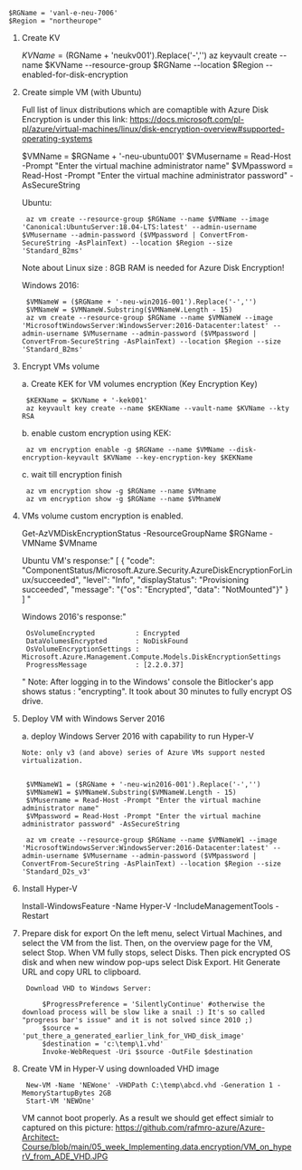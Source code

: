     $RGName = 'vanl-e-neu-7006'
    $Region = "northeurope"


1. Create KV 

    $KVName = ($RGName + 'neukv001').Replace('-','')
    az keyvault create --name $KVName --resource-group $RGName --location $Region --enabled-for-disk-encryption

2. Create simple VM (with Ubuntu)

    Full list of linux distributions which are comaptible with Azure Disk Encryption is under this link:
    https://docs.microsoft.com/pl-pl/azure/virtual-machines/linux/disk-encryption-overview#supported-operating-systems
    
    $VMName = $RGName + '-neu-ubuntu001'
    $VMusername = Read-Host -Prompt "Enter the virtual machine administrator name"
    $VMpassword = Read-Host -Prompt "Enter the virtual machine administrator password" -AsSecureString
    
    Ubuntu:
        
        az vm create --resource-group $RGName --name $VMName --image 'Canonical:UbuntuServer:18.04-LTS:latest' --admin-username $VMusername --admin-password ($VMpassword | ConvertFrom-SecureString -AsPlainText) --location $Region --size 'Standard_B2ms'
    
    Note about Linux size : 8GB RAM is needed for Azure Disk Encryption!
    
    Windows 2016:
        
        $VMNameW = ($RGName + '-neu-win2016-001').Replace('-','')
        $VMNameW = $VMNameW.Substring($VMNameW.Length - 15)
        az vm create --resource-group $RGName --name $VMNameW --image 'MicrosoftWindowsServer:WindowsServer:2016-Datacenter:latest' --admin-username $VMusername --admin-password ($VMpassword | ConvertFrom-SecureString -AsPlainText) --location $Region --size 'Standard_B2ms'
        
3. Encrypt VMs volume 

    a. Create KEK for VM volumes encryption (Key Encryption Key)
    
        $KEKName = $KVName + '-kek001'
        az keyvault key create --name $KEKName --vault-name $KVName --kty RSA
    
    b. enable custom encryption using KEK:
        
        az vm encryption enable -g $RGName --name $VMName --disk-encryption-keyvault $KVName --key-encryption-key $KEKName

    c. wait till encryption finish
        
        az vm encryption show -g $RGName --name $VMname
        az vm encryption show -g $RGName --name $VMnameW
        
4. VMs volume custom encryption is enabled.
    
    Get-AzVMDiskEncryptionStatus -ResourceGroupName $RGName -VMName $VMname
    
    Ubuntu VM's response:"
    [
        {
            "code": "ComponentStatus/Microsoft.Azure.Security.AzureDiskEncryptionForLinux/succeeded",
            "level": "Info",
            "displayStatus": "Provisioning succeeded",
            "message": "{\"os\": \"Encrypted\", \"data\": \"NotMounted\"}"
        }
    ]
    "
    
    Windows 2016's response:"
    
        OsVolumeEncrypted          : Encrypted
        DataVolumesEncrypted       : NoDiskFound
        OsVolumeEncryptionSettings : Microsoft.Azure.Management.Compute.Models.DiskEncryptionSettings
        ProgressMessage            : [2.2.0.37]
    "
    Note: After logging in to the Windows' console the Bitlocker's app shows status : "encrypting". It took about 30 minutes to fully encrypt OS drive.
            
5. Deploy VM with Windows Server 2016 
    
    a. deploy Windows Server 2016 with capability to run Hyper-V
    
       Note: only v3 (and above) series of Azure VMs support nested virtualization.


        $VMNameW1 = ($RGName + '-neu-win2016-001').Replace('-','')
        $VMNameW1 = $VMNameW.Substring($VMNameW.Length - 15)
        $VMusername = Read-Host -Prompt "Enter the virtual machine administrator name"
        $VMpassword = Read-Host -Prompt "Enter the virtual machine administrator password" -AsSecureString

        az vm create --resource-group $RGName --name $VMNameW1 --image 'MicrosoftWindowsServer:WindowsServer:2016-Datacenter:latest' --admin-username $VMusername --admin-password ($VMpassword | ConvertFrom-SecureString -AsPlainText) --location $Region --size 'Standard_D2s_v3'
        
6. Install Hyper-V
    
   Install-WindowsFeature -Name Hyper-V -IncludeManagementTools -Restart

7. Prepare disk for export 
        On the left menu, select Virtual Machines, and select the VM from the list. Then, on the overview page for the VM, select Stop.
        When VM fully stops, select Disks. Then pick encrypted OS disk and when new window pop-ups select Disk Export. 
        Hit Generate URL and copy URL to clipboard.
    
        Download VHD to Windows Server:
        
            $ProgressPreference = 'SilentlyContinue' #otherwise the download process will be slow like a snail :) It's so called "progress bar's issue" and it is not solved since 2010 ;)
            $source = 'put_there_a_generated_earlier_link_for_VHD_disk_image'
            $destination = 'c:\temp\1.vhd'
            Invoke-WebRequest -Uri $source -OutFile $destination
            
8. Create VM in Hyper-V using downloaded VHD image
   
        New-VM -Name 'NEWone' -VHDPath C:\temp\abcd.vhd -Generation 1 -MemoryStartupBytes 2GB
        Start-VM 'NEWOne'
    
    VM cannot boot properly.
    As a result we should get effect simialr to captured on this picture:
    https://github.com/rafmro-azure/Azure-Architect-Course/blob/main/05_week_Implementing.data.encryption/VM_on_hyperV_from_ADE_VHD.JPG
